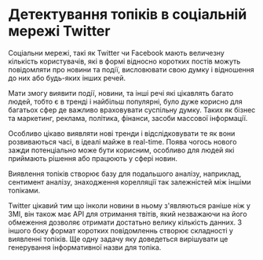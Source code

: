 # Детектування топіків в соціальній мережі Twitter

Соціальни мережі, такі як Twitter чи Facebook мають величезну кількість користувачів, які в формі відносно коротких постів можуть повідомляти про новини та події, висловювати свою думку і відношення до них або будь-яких інших речей.

Мати змогу виявити події, новини, та інші речі які цікавлять багато людей, тобто є в тренді і найбільш популярні, було дуже корисно для багатьох сфер де важливо враховувати суспільну думку. Таких як бізнес та маркетинг, реклама, політика, фінанси, засоби массової інформації.

Особливо цікаво виявляти нові тренди і відслідковувати те як вони розвиваються часі, в ідеалі майже в real-time. Поява чогось нового зажди потенціально може бути корисним, особливо для людей які приймають рішення або працюють у сфері новин.

Виявлення топіків створює базу для подальшого аналізу, наприклад, сентимент аналізу, знаходження корелляції так залежністей між іншіми топіками.

Twitter цікавий тим що інколи новини в ньому з'являються раніше ніж у ЗМІ, він також має API для отримання твітів, який незважаючи на його обмеження дозволяє отримати достатьно велику кількість данних. З іншого боку формат коротких повідомленнь створює складності у виявленні топіків. Ще одну задачу яку доведеться вирішувати це генерування інформативної назви для топіка.
